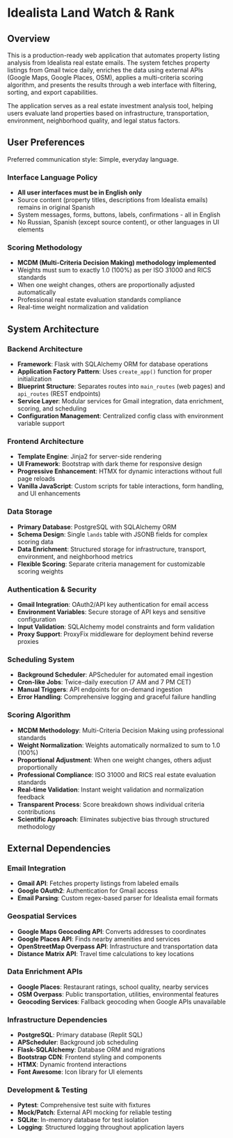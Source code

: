 # Idealista Land Watch & Rank

## Overview

This is a production-ready web application that automates property listing analysis from Idealista real estate emails. The system fetches property listings from Gmail twice daily, enriches the data using external APIs (Google Maps, Google Places, OSM), applies a multi-criteria scoring algorithm, and presents the results through a web interface with filtering, sorting, and export capabilities.

The application serves as a real estate investment analysis tool, helping users evaluate land properties based on infrastructure, transportation, environment, neighborhood quality, and legal status factors.

## User Preferences

Preferred communication style: Simple, everyday language.

### Interface Language Policy
- **All user interfaces must be in English only**
- Source content (property titles, descriptions from Idealista emails) remains in original Spanish
- System messages, forms, buttons, labels, confirmations - all in English
- No Russian, Spanish (except source content), or other languages in UI elements

### Scoring Methodology
- **MCDM (Multi-Criteria Decision Making) methodology implemented**
- Weights must sum to exactly 1.0 (100%) as per ISO 31000 and RICS standards
- When one weight changes, others are proportionally adjusted automatically
- Professional real estate evaluation standards compliance
- Real-time weight normalization and validation

## System Architecture

### Backend Architecture
- **Framework**: Flask with SQLAlchemy ORM for database operations
- **Application Factory Pattern**: Uses `create_app()` function for proper initialization
- **Blueprint Structure**: Separates routes into `main_routes` (web pages) and `api_routes` (REST endpoints)
- **Service Layer**: Modular services for Gmail integration, data enrichment, scoring, and scheduling
- **Configuration Management**: Centralized config class with environment variable support

### Frontend Architecture
- **Template Engine**: Jinja2 for server-side rendering
- **UI Framework**: Bootstrap with dark theme for responsive design
- **Progressive Enhancement**: HTMX for dynamic interactions without full page reloads
- **Vanilla JavaScript**: Custom scripts for table interactions, form handling, and UI enhancements

### Data Storage
- **Primary Database**: PostgreSQL with SQLAlchemy ORM
- **Schema Design**: Single `lands` table with JSONB fields for complex scoring data
- **Data Enrichment**: Structured storage for infrastructure, transport, environment, and neighborhood metrics
- **Flexible Scoring**: Separate criteria management for customizable scoring weights

### Authentication & Security
- **Gmail Integration**: OAuth2/API key authentication for email access
- **Environment Variables**: Secure storage of API keys and sensitive configuration
- **Input Validation**: SQLAlchemy model constraints and form validation
- **Proxy Support**: ProxyFix middleware for deployment behind reverse proxies

### Scheduling System
- **Background Scheduler**: APScheduler for automated email ingestion
- **Cron-like Jobs**: Twice-daily execution (7 AM and 7 PM CET)
- **Manual Triggers**: API endpoints for on-demand ingestion
- **Error Handling**: Comprehensive logging and graceful failure handling

### Scoring Algorithm
- **MCDM Methodology**: Multi-Criteria Decision Making using professional standards
- **Weight Normalization**: Weights automatically normalized to sum to 1.0 (100%)
- **Proportional Adjustment**: When one weight changes, others adjust proportionally
- **Professional Compliance**: ISO 31000 and RICS real estate evaluation standards
- **Real-time Validation**: Instant weight validation and normalization feedback
- **Transparent Process**: Score breakdown shows individual criteria contributions
- **Scientific Approach**: Eliminates subjective bias through structured methodology

## External Dependencies

### Email Integration
- **Gmail API**: Fetches property listings from labeled emails
- **Google OAuth2**: Authentication for Gmail access
- **Email Parsing**: Custom regex-based parser for Idealista email formats

### Geospatial Services
- **Google Maps Geocoding API**: Converts addresses to coordinates
- **Google Places API**: Finds nearby amenities and services
- **OpenStreetMap Overpass API**: Infrastructure and transportation data
- **Distance Matrix API**: Travel time calculations to key locations

### Data Enrichment APIs
- **Google Places**: Restaurant ratings, school quality, nearby services
- **OSM Overpass**: Public transportation, utilities, environmental features
- **Geocoding Services**: Fallback geocoding when Google APIs unavailable

### Infrastructure Dependencies
- **PostgreSQL**: Primary database (Replit SQL)
- **APScheduler**: Background job scheduling
- **Flask-SQLAlchemy**: Database ORM and migrations
- **Bootstrap CDN**: Frontend styling and components
- **HTMX**: Dynamic frontend interactions
- **Font Awesome**: Icon library for UI elements

### Development & Testing
- **Pytest**: Comprehensive test suite with fixtures
- **Mock/Patch**: External API mocking for reliable testing
- **SQLite**: In-memory database for test isolation
- **Logging**: Structured logging throughout application layers
